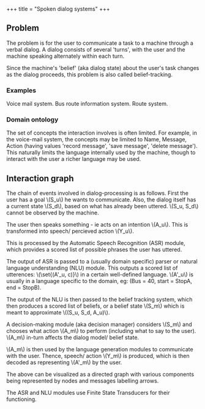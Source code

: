 +++
title = "Spoken dialog systems"
+++

## Problem
The problem is for the user to communicate a task to a machine through a verbal dialog. A dialog consists of several 'turns', with the user and the machine speaking alternately within each turn.

Since the machine's 'belief' (aka dialog state) about the user's task changes as the dialog proceeds, this problem is also called belief-tracking.

### Examples
Voice mail system. Bus route information system. Route system.

### Domain ontology
The set of concepts the interaction involves is often limited. For example, in the voice-mail system, the concepts may be limited to Name, Message, Action (having values 'record message', 'save message', 'delete message'). This naturally limits the language internally used by the machine, though to interact with the user a richer language may be used.

## Interaction graph
The chain of events involved in dialog-processing is as follows. First the user has a goal \\(S_u\\) he wants to communicate. Also, the dialog itself has a current state \\(S_d\\), based on what has already been uttered. \\(S_u, S_d\\) cannot be observed by the machine.

The user then speaks something - ie acts on an intention \\(A_u\\). This is transformed into speech/ percieved action \\(Y_u\\).

This is processed by the Automatic Speech Recognition (ASR) module, which provides a scored list of possible phrases the user has uttered.

The output of ASR is passed to a (usually domain specific) parser or natural language understanding (NLU) module. This outputs a scored list of utterences: \\(\set{(A'_u, c)}\\) in a certain well-defined language. \\(A'_u\\) is usually in a language specific to the domain, eg: (Bus = 40, start = StopA, end = StopB).

The output of the NLU is then passed to the belief tracking system, which then produces a scored list of beliefs, or a belief state \\(S_m\\) which is meant to approximate \\((S_u, S_d, A_u)\\).

A decision-making module (aka decision manager) considers \\(S_m\\) and chooses what action \\(A_m\\) to perform (including what to say to the user). \\(A_m\\) in-turn affects the dialog model/ belief state.

\\(A_m\\) is then used by the language generation modules to communicate with the user. Thence, speech/ action \\(Y_m\\) is produced, which is then decoded as representing \\(A'_m\\) by the user.

The above can be visualized as a directed graph with various components being represented by nodes and messages labelling arrows.

The ASR and NLU modules use Finite State Transducers for their functioning.


